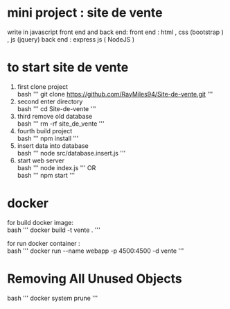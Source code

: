 # mini project : site de vente 
write in javascript front end and back end:
front end : html , css (bootstrap ) , js (jquery)
back end : express js ( NodeJS )

# to start site de vente
1) first clone project<br/>
bash '''
git clone https://github.com/RayMiles94/Site-de-vente.git
'''
1) second enter directory<br/>
bash '''
cd Site-de-vente
'''
3) third remove old database<br/>
bash '''
rm -rf site_de_vente
'''
4) fourth build project<br/>
bash '''
npm install
'''
5) insert data into database<br/>
bash '''
node src/database.insert.js
'''
6) start web server<br/>
bash '''
node index.js
'''
OR<br/>
bash '''
npm start
'''


# docker

for build docker image:<br/>
bash '''
docker build -t vente .
'''

for run docker container :<br/>
bash '''
docker run --name webapp -p 4500:4500 -d vente 
'''

# Removing All Unused Objects
bash '''
docker system prune
'''